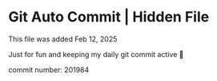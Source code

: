 # Git Auto Commit | Hidden File

This file was added Feb 12, 2025

Just for fun and keeping my daily git commit active 🤪

commit number: 201984
